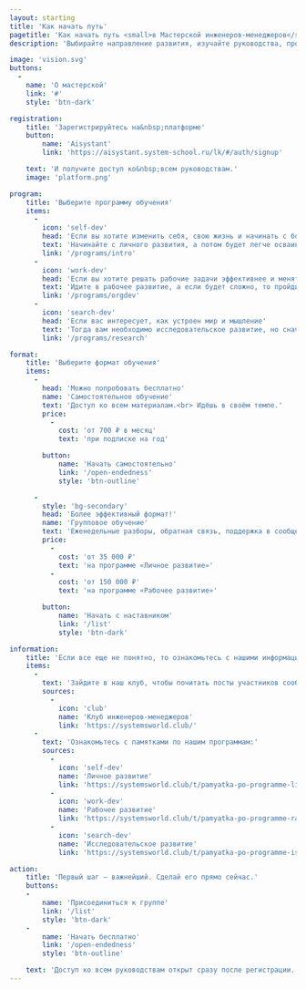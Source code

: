 ```yaml
---
layout: starting
title: 'Как начать путь'
pagetitle: 'Как начать путь <small>в Мастерской инженеров‑менеджеров</small>'
description: 'Выбирайте направление развития, изучайте руководства, проходите стажировки и становитесь частью сообщества инженеров-менеджеров.'

image: 'vision.svg'
buttons:
  -
    name: 'О мастерской'
    link: '#'
    style: 'btn-dark'

registration:
    title: 'Зарегистрируйтесь на&nbsp;платформе'
    button:
        name: 'Aisystant'
        link: 'https://aisystant.system-school.ru/lk/#/auth/signup'

    text: 'И получите доступ ко&nbsp;всем руководствам.'
    image: 'platform.png'

program:
    title: 'Выберите программу обучения'
    items:
      -
        icon: 'self-dev'
        head: 'Если вы хотите изменить себя, свою жизнь и начинать с более простого'
        text: 'Начинайте с личного развития, а потом будет легче осваивать рабочее развитие. Рекомендуется начать с руководства «Системное саморазвитие».'
        link: '/programs/intro'
      -
        icon: 'work-dev'
        head: 'Если вы хотите решать рабочие задачи эффективнее и менять окружение'
        text: 'Идите в рабочее развитие, а если будет сложно, то пройдите личное развитие. Рекомендуется начать с руководства «Рациональная работа».'
        link: '/programs/orgdev'
      -
        icon: 'search-dev'
        head: 'Если вас интересует, как устроен мир и мышление'
        text: 'Тогда вам необходимо исследовательское развитие, но сначала обязательно пройти рабочее развитие.'
        link: '/programs/research'

format:
    title: 'Выберите формат обучения'
    items:
      -
        head: 'Можно попробовать бесплатно'
        name: 'Самостоятельное обучение'
        text: 'Доступ ко всем материалам.<br> Идёшь в своём темпе.'
        price:
          -
            cost: 'от 700 ₽ в месяц'
            text: 'при подписке на год'

        button:
            name: 'Начать самостоятельно'
            link: '/open-endedness'
            style: 'btn-outline'

      -
        style: 'bg-secondary'
        head: 'Более эффективный формат!'
        name: 'Групповое обучение'
        text: 'Еженедельные разборы, обратная связь, поддержка в сообществе.'
        price:
          -
            cost: 'от 35 000 ₽'
            text: 'на программе «Личное развитие»'
          -
            cost: 'от 150 000 ₽'
            text: 'на программе «Рабочее развитие»'

        button:
            name: 'Начать с наставником'
            link: '/list'
            style: 'btn-dark'

information:
    title: 'Если все еще не понятно, то ознакомьтесь с нашими информационными ресурсами'
    items:
      -
        text: 'Зайдите в наш клуб, чтобы почитать посты участников сообщества:'
        sources:
          -
            icon: 'club'
            name: 'Клуб инженеров‑менеджеров'
            link: 'https://systemsworld.club/'
      -
        text: 'Ознакомьтесь с памятками по нашим программам:'
        sources:
          -
            icon: 'self-dev'
            name: 'Личное развитие'
            link: 'https://systemsworld.club/t/pamyatka-po-programme-lichnogo-razvitiya/25981'
          -
            icon: 'work-dev'
            name: 'Рабочее развитие'
            link: 'https://systemsworld.club/t/pamyatka-po-programme-rabochego-razvitiya-inzhenerov-menedzherov-mim/25895'
          -
            icon: 'search-dev'
            name: 'Исследовательское развитие'
            link: 'https://systemsworld.club/t/pamyatka-po-programme-issledovatelskogo-razvitiya-inzhenerov-menedzherov-mim/25978'

action:
    title: 'Первый шаг – важнейший. Сделай его прямо сейчас.'
    buttons:
    -
        name: 'Присоединиться к группе'
        link: '/list'
        style: 'btn-dark'
    -
        name: 'Начать бесплатно'
        link: '/open-endedness'
        style: 'btn-outline'

    text: 'Доступ ко всем руководствам открыт сразу после регистрации.'
---
```

